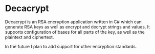 # Decacrypt 

Decacrypt is an RSA encryption application written in C# which can generate RSA keys as well as encrypt and decrypt strings and values. It supports configuration of bases for all parts of the key, as well as the plaintext and ciphertext.

In the future I plan to add support for other encryption standards.
